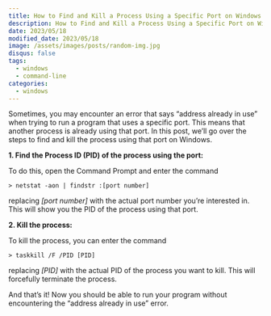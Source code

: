 ```yaml
---
title: How to Find and Kill a Process Using a Specific Port on Windows
description: How to Find and Kill a Process Using a Specific Port on Windows
date: 2023/05/18
modified_date: 2023/05/18
image: /assets/images/posts/random-img.jpg
disqus: false
tags:
  - windows
  - command-line
categories:
  - windows
---
```


Sometimes, you may encounter an error that says “address already in use” when trying to run a program that uses a specific port. This means that another process is already using that port. In this post, we’ll go over the steps to find and kill the process using that port on Windows.

**1. Find the Process ID (PID) of the process using the port:** 

To do this, open the Command Prompt and enter the command 

```shell
> netstat -aon | findstr :[port number]
```

replacing *[port number]* with the actual port number you’re interested in. This will show you the PID of the process using that port.

**2. Kill the process:**

To kill the process, you can enter the command

```shell
> taskkill /F /PID [PID] 
```

replacing *[PID]* with the actual PID of the process you want to kill. This will forcefully terminate the process.

And that’s it! Now you should be able to run your program without encountering the “address already in use” error.
